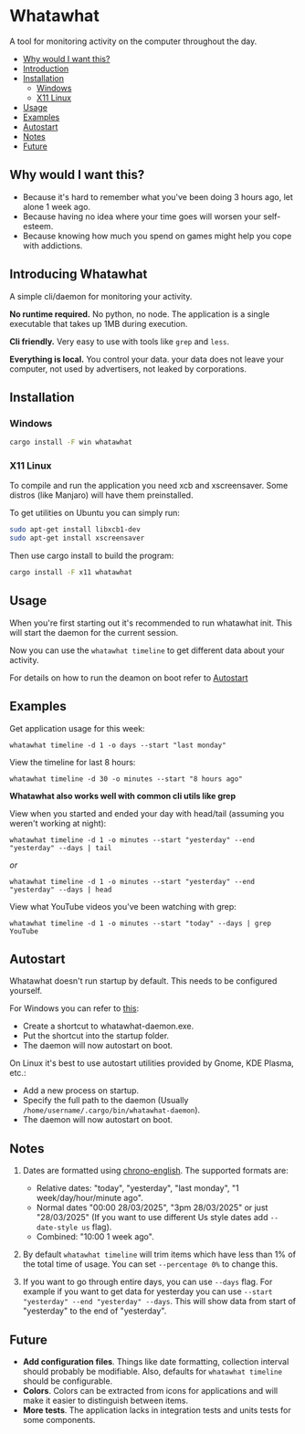 # Whatawhat
A tool for monitoring activity on the computer throughout the day.

- [Why would I want this?](#why-would-i-want-this)
- [Introduction](#introducing-whatawhat)
- [Installation](#installation)
  - [Windows](#windows)
  - [X11 Linux](#x11-linux)
- [Usage](#usage)
- [Examples](#examples)
- [Autostart](#autostart)
- [Notes](#installation)
- [Future](#future)

## Why would I want this?
- Because it's hard to remember what you've been doing 3 hours ago, let alone 1 week ago.
- Because having no idea where your time goes will worsen your self-esteem.
- Because knowing how much you spend on games might help you cope with addictions.


## Introducing Whatawhat
A simple cli/daemon for monitoring your activity.

**No runtime required.** No python, no node. The application is a single executable that takes up 1MB during execution.

**Cli friendly.** Very easy to use with tools like `grep` and `less`.

**Everything is local.** You control your data. your data does not leave your computer, not used by advertisers, not leaked by corporations.

## Installation

### Windows
```bash
cargo install -F win whatawhat
```


### X11 Linux
To compile and run the application you need xcb and xscreensaver.
Some distros (like Manjaro) will have them preinstalled.

To get utilities on Ubuntu you can simply run:
```bash
sudo apt-get install libxcb1-dev
sudo apt-get install xscreensaver
```
Then use cargo install to build the program:
```bash
cargo install -F x11 whatawhat
```

## Usage
When you're first starting out it's recommended to run whatawhat init. This will start the daemon for the current session.

Now you can use the `whatawhat timeline` to get different data about your activity.

For details on how to run the deamon on boot refer to [Autostart](#autostart)

## Examples

Get application usage for this week:
```
whatawhat timeline -d 1 -o days --start "last monday"
```

View the timeline for last 8 hours:
```
whatawhat timeline -d 30 -o minutes --start "8 hours ago"
```

**Whatawhat also works well with common cli utils like grep**

View when you started and ended your day with head/tail (assuming you weren't working at night):
```
whatawhat timeline -d 1 -o minutes --start "yesterday" --end  "yesterday" --days | tail
```
*or*
```
whatawhat timeline -d 1 -o minutes --start "yesterday" --end  "yesterday" --days | head
```

View what YouTube videos you've been watching with grep:
```
whatawhat timeline -d 1 -o minutes --start "today" --days | grep YouTube
```

## Autostart

Whatawhat doesn't run startup by default. This needs to be configured yourself.

For Windows you can refer to [this](https://www.howtogeek.com/208224/how-to-add-a-program-to-startup-in-windows/):
 - Create a shortcut to whatawhat-daemon.exe.
 - Put the shortcut into the startup folder.
 - The daemon will now autostart on boot.

On Linux it's best to use autostart utilities provided by Gnome, KDE Plasma, etc.:
 - Add a new process on startup.
 - Specify the full path to the daemon (Usually `/home/username/.cargo/bin/whatawhat-daemon`).
 - The daemon will now autostart on boot.

## Notes

1. Dates are formatted using [chrono-english](https://github.com/stevedonovan/chrono-english). The supported formats are:
    - Relative dates: "today", "yesterday", "last monday", "1 week/day/hour/minute ago".
    - Normal dates "00:00 28/03/2025", "3pm 28/03/2025" or just "28/03/2025" (If you want to use different Us style dates add `--date-style us` flag).
    - Combined: "10:00 1 week ago".

1. By default `whatawhat timeline` will trim items which have less than 1% of the total time of usage. You can set `--percentage 0%` to change this.

1. If you want to go through entire days, you can use `--days` flag. For example if you want to get data for yesterday you can use `--start "yesterday" --end "yesterday" --days`. This will show data from start of "yesterday" to the end of "yesterday".


## Future
- **Add configuration files**. Things like date formatting, collection interval should probably be modifiable. Also, defaults for `whatawhat timeline` should be configurable.
- **Colors**. Colors can be extracted from icons for applications and will make it easier to distinguish between items.
- **More tests**. The application lacks in integration tests and units tests for some components.
